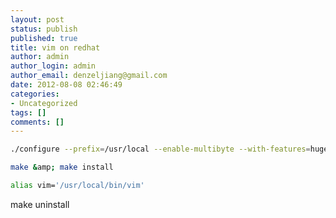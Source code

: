 ```yaml
---
layout: post
status: publish
published: true
title: vim on redhat
author: admin
author_login: admin
author_email: denzeljiang@gmail.com
date: 2012-08-08 02:46:49
categories:
- Uncategorized
tags: []
comments: []
---
```


```bash
./configure --prefix=/usr/local --enable-multibyte --with-features=huge --disable-selinux

make &amp; make install

alias vim='/usr/local/bin/vim'
```


make uninstall

